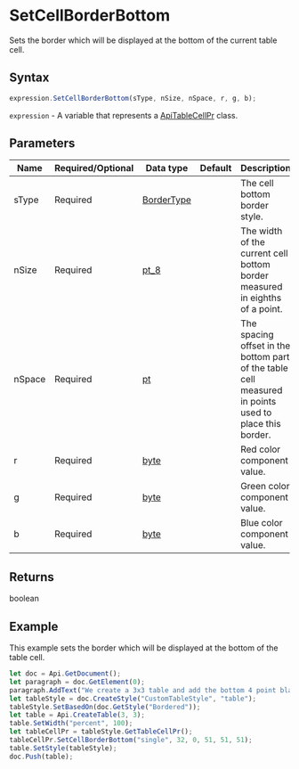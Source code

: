 # SetCellBorderBottom

Sets the border which will be displayed at the bottom of the current table cell.

## Syntax

```javascript
expression.SetCellBorderBottom(sType, nSize, nSpace, r, g, b);
```

`expression` - A variable that represents a [ApiTableCellPr](../ApiTableCellPr.md) class.

## Parameters

| **Name** | **Required/Optional** | **Data type** | **Default** | **Description** |
| ------------- | ------------- | ------------- | ------------- | ------------- |
| sType | Required | [BorderType](../../Enumeration/BorderType.md) |  | The cell bottom border style. |
| nSize | Required | [pt_8](../../Enumeration/pt_8.md) |  | The width of the current cell bottom border measured in eighths of a point. |
| nSpace | Required | [pt](../../Enumeration/pt.md) |  | The spacing offset in the bottom part of the table cell measured in points used to place this border. |
| r | Required | [byte](../../Enumeration/byte.md) |  | Red color component value. |
| g | Required | [byte](../../Enumeration/byte.md) |  | Green color component value. |
| b | Required | [byte](../../Enumeration/byte.md) |  | Blue color component value. |

## Returns

boolean

## Example

This example sets the border which will be displayed at the bottom of the table cell.

```javascript editor-
let doc = Api.GetDocument();
let paragraph = doc.GetElement(0);
paragraph.AddText("We create a 3x3 table and add the bottom 4 point black border to all cells:");
let tableStyle = doc.CreateStyle("CustomTableStyle", "table");
tableStyle.SetBasedOn(doc.GetStyle("Bordered"));
let table = Api.CreateTable(3, 3);
table.SetWidth("percent", 100);
let tableCellPr = tableStyle.GetTableCellPr();
tableCellPr.SetCellBorderBottom("single", 32, 0, 51, 51, 51);
table.SetStyle(tableStyle);
doc.Push(table);
```
